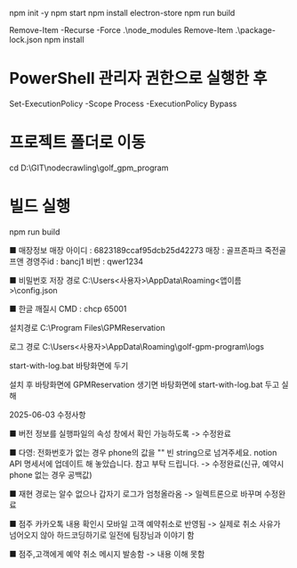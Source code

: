 npm init -y
npm start
npm install electron-store
npm run build


Remove-Item -Recurse -Force .\node_modules
Remove-Item .\package-lock.json
npm install


# PowerShell 관리자 권한으로 실행한 후
Set-ExecutionPolicy -Scope Process -ExecutionPolicy Bypass

# 프로젝트 폴더로 이동
cd D:\GIT\nodecrawling\golf_gpm_program

# 빌드 실행
npm run build




■ 매장정보
    매장 아이디 : 6823189ccaf95dcb25d42273
    매장 : 골프존파크 죽전골프앤
    경영주id : bancj1
    비번 : qwer1234


■ 비밀번호 저장 경로
    C:\Users\<사용자>\AppData\Roaming\<앱이름>\config.json


■ 한글 깨질시
    CMD : chcp 65001


설치경로
C:\Program Files\GPMReservation

로그 경로
C:\Users\<사용자>\AppData\Roaming\golf-gpm-program\logs

start-with-log.bat 바탕화면에 두기

설치 후 
바탕화면에 GPMReservation 생기면
바탕화면에 start-with-log.bat 두고 실해





2025-06-03 수정사항

■ 버전 정보를 실행파일의 속성 창에서 확인 가능하도록 
-> 수정완료

■ 다영: 전화번호가 없는 경우 phone의 값을 "" 빈 string으로 넘겨주세요.
notion API 명세서에 업데이트 해 놓았습니다.
참고 부탁 드립니다.
-> 수정완료(신규, 예약시 phone 없는 경우 공백값)

■ 재현 경로는 알수 없으나 갑자기 로그가 엄청올라옴 
-> 일렉트론으로 바꾸며 수정완료

■ 점주 카카오톡 내용 확인시 모바일 고객 예약취소로 반영됨
-> 실제로 취소 사유가 넘어오지 않아 하드코딩하기로 일전에 팀장님과 이야기 함

■ 점주,고객에게 예약 취소 메시지 발송함
-> 내용 이해 못함